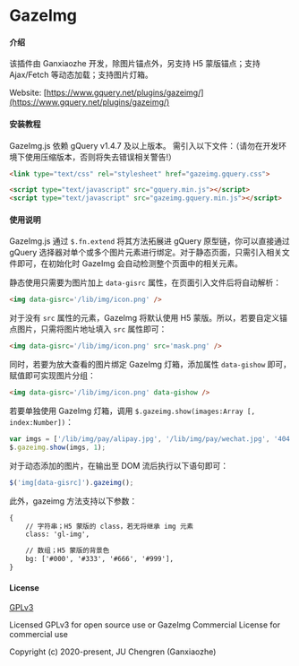 # GazeImg

#### 介绍

该插件由 Ganxiaozhe 开发，除图片锚点外，另支持 H5 蒙版锚点；支持 Ajax/Fetch 等动态加载；支持图片灯箱。

Website: [https://www.gquery.net/plugins/gazeimg/](https://www.gquery.net/plugins/gazeimg/)


#### 安装教程

GazeImg.js 依赖 gQuery v1.4.7 及以上版本。
需引入以下文件：（请勿在开发环境下使用压缩版本，否则将失去错误相关警告!）
```html
<link type="text/css" rel="stylesheet" href="gazeimg.gquery.css">

<script type="text/javascript" src="gquery.min.js"></script>
<script type="text/javascript" src="gazeimg.gquery.min.js"></script>
```

#### 使用说明

GazeImg.js 通过 `$.fn.extend` 将其方法拓展进 gQuery 原型链，你可以直接通过 gQuery 选择器对单个或多个图片元素进行绑定。对于静态页面，只需引入相关文件即可，在初始化时 GazeImg 会自动检测整个页面中的相关元素。

静态使用只需要为图片加上 `data-gisrc` 属性，在页面引入文件后将自动解析：
```html
<img data-gisrc='/lib/img/icon.png' />
```


对于没有 `src` 属性的元素，GazeImg 将默认使用 H5 蒙版。所以，若要自定义锚点图片，只需将图片地址填入 `src` 属性即可：
```html
<img data-gisrc='/lib/img/icon.png' src='mask.png' />
```


同时，若要为放大查看的图片绑定 GazeImg 灯箱，添加属性 `data-gishow` 即可，赋值即可实现图片分组：
```html
<img data-gisrc='/lib/img/icon.png' data-gishow />
```


若要单独使用 GazeImg 灯箱，调用 `$.gazeimg.show(images:Array [, index:Number])`：
```javascript
var imgs = ['/lib/img/pay/alipay.jpg', '/lib/img/pay/wechat.jpg', '404.png'];
$.gazeimg.show(imgs, 1);
```


对于动态添加的图片，在输出至 DOM 流后执行以下语句即可：
```javascript
$('img[data-gisrc]').gazeimg();
```


此外，gazeimg 方法支持以下参数：
```html
{
    // 字符串；H5 蒙版的 class，若无将继承 img 元素
    class: 'gl-img',

    // 数组；H5 蒙版的背景色
    bg: ['#000', '#333', '#666', '#999'],
}
```


#### License

[GPLv3](https://www.gnu.org/licenses/gpl-3.0.txt)

Licensed GPLv3 for open source use 
or GazeImg Commercial License for commercial use

Copyright (c) 2020-present, JU Chengren (Ganxiaozhe)
